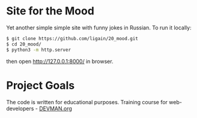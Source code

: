 
# Site for the Mood

Yet another simple simple site with funny jokes in Russian.
To run it locally:
```bash
$ git clone https://github.com/ligain/20_mood.git
$ cd 20_mood/
$ python3 -m http.server
```
then open http://127.0.0.1:8000/ in browser.


# Project Goals

The code is written for educational purposes. Training course for web-developers - [DEVMAN.org](https://devman.org)
